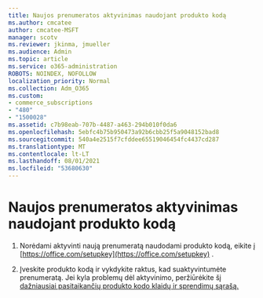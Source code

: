 ```yaml
---
title: Naujos prenumeratos aktyvinimas naudojant produkto kodą
ms.author: cmcatee
author: cmcatee-MSFT
manager: scotv
ms.reviewer: jkinma, jmueller
ms.audience: Admin
ms.topic: article
ms.service: o365-administration
ROBOTS: NOINDEX, NOFOLLOW
localization_priority: Normal
ms.collection: Adm_O365
ms.custom:
- commerce_subscriptions
- "480"
- "1500028"
ms.assetid: c7b98eab-707b-4487-a463-294b010f0da6
ms.openlocfilehash: 5ebfc4b75b950473a92b6cbb25f5a9048152bad8
ms.sourcegitcommit: 540a4e2515f7cfddee65519046454fc4437cd287
ms.translationtype: MT
ms.contentlocale: lt-LT
ms.lasthandoff: 08/01/2021
ms.locfileid: "53680630"
---
```

# <a name="activate-a-new-subscription-with-a-product-key"></a>Naujos prenumeratos aktyvinimas naudojant produkto kodą

1. Norėdami aktyvinti naują prenumeratą naudodami produkto kodą, eikite į [https://office.com/setupkey](https://office.com/setupkey) .

2. Įveskite produkto kodą ir vykdykite raktus, kad suaktyvintumėte prenumeratą. Jei kyla problemų dėl aktyvinimo, peržiūrėkite šį [dažniausiai pasitaikančių produkto kodo klaidų ir sprendimų sąrašą.](https://docs.microsoft.com/microsoft-365/commerce/product-key-errors-and-solutions)